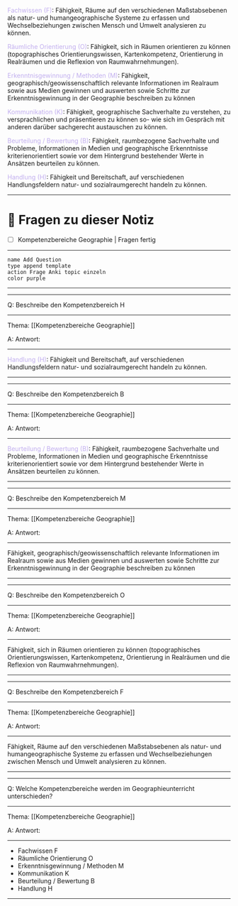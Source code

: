 
<span style="color:#c2afef">Fachwissen (F)</span>: Fähigkeit, Räume auf den verschiedenen Maßstabsebenen als natur- und humangeographische Systeme zu erfassen und Wechselbeziehungen zwischen Mensch und Umwelt analysieren zu können.

<span style="color:#c2afef">Räumliche Orientierung (O)</span>: Fähigkeit, sich in Räumen orientieren zu können (topographisches Orientierungswissen, Kartenkompetenz, Orientierung in Realräumen und die Reflexion
von Raumwahrnehmungen).

<span style="color:#c2afef">Erkenntnisgewinnung / Methoden (M)</span>: Fähigkeit, geographisch/geowissenschaftlich relevante Informationen im Realraum sowie aus Medien gewinnen und auswerten sowie Schritte zur Erkenntnisgewinnung in der Geographie beschreiben zu können

<span style="color:#c2afef">Kommunikation (K)</span>: Fähigkeit, geographische Sachverhalte zu verstehen, zu versprachlichen und präsentieren zu können so-
wie sich im Gespräch mit anderen darüber sachgerecht austauschen zu können.

<span style="color:#c2afef">Beurteilung / Bewertung (B)</span>: Fähigkeit, raumbezogene Sachverhalte und Probleme, Informationen in Medien und geographische Erkenntnisse kriterienorientiert sowie vor dem Hintergrund bestehender Werte in Ansätzen beurteilen zu können.

<span style="color:#c2afef">Handlung (H)</span>: Fähigkeit und Bereitschaft, auf verschiedenen Handlungsfeldern natur- und sozialraumgerecht handeln zu können.


----

# 🔎 Fragen zu dieser Notiz

- [ ] Kompetenzbereiche Geographie  | Fragen fertig

---
```button
name Add Question
type append template
action Frage Anki topic einzeln 
color purple
```
___
---

Q: Beschreibe den Kompetenzbereich H
___
Thema: [[Kompetenzbereiche Geographie]] 

A: Antwort: 
___
<span style="color:#c2afef">Handlung (H)</span>: Fähigkeit und Bereitschaft, auf verschiedenen Handlungsfeldern natur- und sozialraumgerecht handeln zu können.
<!--ID: 1711816770831-->



___
---

Q: Beschreibe den Kompetenzbereich B
___
Thema: [[Kompetenzbereiche Geographie]] 

A: Antwort: 
___
<span style="color:#c2afef">Beurteilung / Bewertung (B)</span>: Fähigkeit, raumbezogene Sachverhalte und Probleme, Informationen in Medien und geographische Erkenntnisse kriterienorientiert sowie vor dem Hintergrund bestehender Werte in Ansätzen beurteilen zu können.
<!--ID: 1711816770836-->



___
---

Q: Beschreibe den Kompetenzbereich M
___
Thema: [[Kompetenzbereiche Geographie]] 

A: Antwort: 
___
Fähigkeit, geographisch/geowissenschaftlich relevante Informationen im Realraum sowie aus Medien gewinnen und auswerten sowie Schritte zur Erkenntnisgewinnung in der Geographie beschreiben zu können
<!--ID: 1711816770839-->


___
---

Q: Beschreibe den Kompetenzbereich O
___
Thema: [[Kompetenzbereiche Geographie]] 

A: Antwort: 
___
Fähigkeit, sich in Räumen orientieren zu können (topographisches Orientierungswissen, Kartenkompetenz, Orientierung in Realräumen und die Reflexion von Raumwahrnehmungen).
<!--ID: 1711816770842-->


___
---

Q: Beschreibe den Kompetenzbereich F
___
Thema: [[Kompetenzbereiche Geographie]] 

A: Antwort: 
___
Fähigkeit, Räume auf den verschiedenen Maßstabsebenen als natur- und humangeographische Systeme zu erfassen und Wechselbeziehungen zwischen Mensch und Umwelt analysieren zu können.
<!--ID: 1711816770844-->


___
---

Q: Welche Kompetenzbereiche werden im Geographieunterricht unterschieden?
___
Thema: [[Kompetenzbereiche Geographie]] 

A: Antwort: 
___
- Fachwissen F
- Räumliche Orientierung O
- Erkenntnisgewinnung / Methoden M
- Kommunikation K
- Beurteilung / Bewertung B
- Handlung H
<!--ID: 1711816770846-->


___





